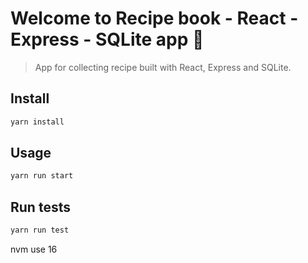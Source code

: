 # Welcome to Recipe book - React - Express - SQLite app 👋

> App for collecting recipe built with React, Express and SQLite.

## Install

```sh
yarn install
```

## Usage

```sh
yarn run start
```

## Run tests

```sh
yarn run test
```

nvm use 16

